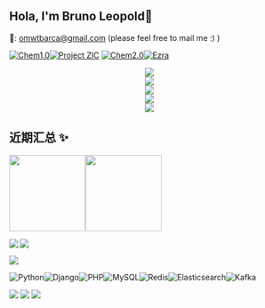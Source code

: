## Hola, I'm Bruno Leopold👋
📧: <omwtbarca@gmail.com> (please feel free to mail me :) )

[![Chem1.0](https://img.shields.io/badge/Chem-1.0-192133?style=flat-square)](https://github.com/omwtbarca/Chem1.0)[![Project ZIC](https://img.shields.io/badge/Project-ZIC-192133?style=flat-square)](https://github.com/omwtbarca/Project-ZIC)
[![Chem2.0](https://img.shields.io/badge/Chem-2.0-192133?style=flat-square)](https://github.com/omwtbarca/Chem2.0)[![Ezra](https://img.shields.io/badge/Ezra-1.0-192133?style=flat-square)](https://github.com/omwtbarca/Ezra)

<div align="center"> <img src="https://metrics.lecoq.io/omwtbarca?template=classic&config.timezone=Asia%2FShanghai"> </div>
<div align="center"> <img src="https://github-profile-trophy.vercel.app/?username=omwtbarca" /> </div>

<div align="center"> <img src="https://visitor-badge.glitch.me/badge?page_id=omwtbarca" /> </div>

<div align="center"> <img src="https://activity-graph.herokuapp.com/graph?username=omwtbarca&theme=xcode" /> </div>

<div align="center"> <img src="https://github-readme-streak-stats.herokuapp.com/?user=omwtbarca" /> </div>

## 近期汇总 ✨

<img align="" height="137px" src="https://github-readme-stats.vercel.app/api?username=omwtbarca&hide_title=true&hide_border=true&show_icons=true&include_all_commits=true&line_height=21&bg_color=0,EC6C6C,FFD479,FFFC79,73FA79&theme=graywhite&locale=cn" /><img align="" height="137px" src="https://github-readme-stats.vercel.app/api/top-langs/?username=omwtbarca&hide_title=true&hide_border=true&layout=compact&bg_color=0,73FA79,73FDFF,D783FF&theme=graywhite&locale=cn" />


![](https://indify.co/widgets/live/button/qOHY0mjFYGqtk12iWqWu)
<img align="left" src="https://github-readme-stats.vercel.app/api?username=omwtbarca&include_all_commits=true&count_private-true&custom_title=omwtbarca'%20GitHub%20Stats&line_height=30&show_icons=true&hide_border=true&bg_color=192133&title_color=efb752&icon_color=efb752&text_color=70bed9">

![](https://github-readme-stats.vercel.app/api/top-langs/?username=omwtbarca)

![Python](https://img.shields.io/badge/-Python-192133?style=flat-square&logo=python&logoColor=white)![Django](https://img.shields.io/badge/-Django-192133?style=flat-square&logo=figma&logoColor=white)![PHP](https://img.shields.io/badge/-PHP-192133?style=flat-square&logo=figma&logoColor=white)![MySQL](https://img.shields.io/badge/-MySQL-192133?style=flat-square&logo=mysql&logoColor=white)![Redis](https://img.shields.io/badge/-Redis-192133?style=flat-square&logo=redis&logoColor=white)![Elasticsearch](https://img.shields.io/badge/-Elasticsearch-192133?style=flat-square&logo=elasticsearch&logoColor=white)![Kafka](https://img.shields.io/badge/-Kafka-192133?style=flat-square&logo=apache-kafka&logoColor=white)





<span > <img src="https://img.shields.io/badge/-HTML5-E34F26?style=flat-square&logo=html5&logoColor=white" /> <img src="https://img.shields.io/badge/-CSS3-1572B6?style=flat-square&logo=css3" /> <img src="https://img.shields.io/badge/-JavaScript-oringe?style=flat-square&logo=javascript" /> </span>

